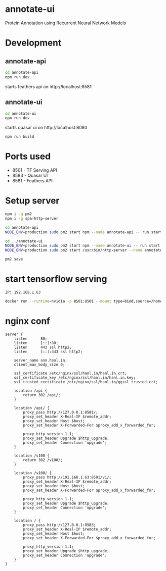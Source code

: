 # annotate-ui
Protein Annotation using Recurrent Neural Network Models

# Development

## annotate-api
```bash
cd annotate-api
npm run dev
```
starts feathers api on http://localhost:8581

## annotate-ui
```bash
cd annotate-ui
npm run dev
```
starts quasar ui on http://localhost:8080

```bash
npm run build
```

# Ports used

* 8501 - TF Serving API
* 8583 - Quasar UI
* 8581 - Feathers API

# Setup server
```bash
npm i -g pm2
npm i -g spa-http-server

cd annotate-api
NODE_ENV=production sudo pm2 start npm --name annotate-api -- run start

cd ../annotate-ui
NODE_ENV=production sudo pm2 start npm --name annotate-ui -- run start
NODE_ENV=production sudo pm2 start /usr/bin/http-server --name annotate-ui -- ./dist/pwa-mat -c-1 -p 8583 -d false

pm2 save
```

# start tensorflow serving
```bash
IP: 192.168.1.63

docker run --runtime=nvidia -p 8501:8501 --mount type=bind,source=/home/hotdogee/export,target=/models/pfam -e MODEL_NAME=pfam -t tensorflow/serving:latest-gpu
```

# nginx conf
```
server {
    listen      80;
    listen      [::]:80;
    listen      443 ssl http2;
    listen      [::]:443 ssl http2;

    server_name ann.hanl.in;
    client_max_body_size 0;

    ssl_certificate /etc/nginx/ssl/hanl.in/hanl.in.crt;
    ssl_certificate_key /etc/nginx/ssl/hanl.in/hanl.in.key;
    ssl_trusted_certificate /etc/nginx/ssl/hanl.in/ggssl_trusted.crt;

    location /api {
        return 302 /api/;
    }

    location /api/ {
        proxy_pass http://127.0.0.1:8581/;
        proxy_set_header X-Real-IP $remote_addr;
        proxy_set_header Host $host;
        proxy_set_header X-Forwarded-For $proxy_add_x_forwarded_for;

        proxy_http_version 1.1;
        proxy_set_header Upgrade $http_upgrade;
        proxy_set_header Connection 'upgrade';
    }

    location /v100 {
        return 302 /v100/;
    }

    location /v100/ {
        proxy_pass http://192.168.1.63:8501/v1/;
        proxy_set_header X-Real-IP $remote_addr;
        proxy_set_header Host $host;
        proxy_set_header X-Forwarded-For $proxy_add_x_forwarded_for;

        proxy_http_version 1.1;
        proxy_set_header Upgrade $http_upgrade;
        proxy_set_header Connection 'upgrade';
    }

    location / {
        proxy_pass http://127.0.0.1:8583;
        proxy_set_header X-Real-IP $remote_addr;
        proxy_set_header Host $host;
        proxy_set_header X-Forwarded-For $proxy_add_x_forwarded_for;

        proxy_http_version 1.1;
        proxy_set_header Upgrade $http_upgrade;
        proxy_set_header Connection 'upgrade';
    }
}
```